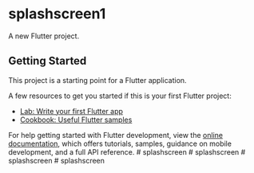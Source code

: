 # splashscreen1

A new Flutter project.

## Getting Started

This project is a starting point for a Flutter application.

A few resources to get you started if this is your first Flutter project:

- [Lab: Write your first Flutter app](https://docs.flutter.dev/get-started/codelab)
- [Cookbook: Useful Flutter samples](https://docs.flutter.dev/cookbook)

For help getting started with Flutter development, view the
[online documentation](https://docs.flutter.dev/), which offers tutorials,
samples, guidance on mobile development, and a full API reference.
#   s p l a s h s c r e e n  
 #   s p l a s h s c r e e n  
 #   s p l a s h s c r e e n  
 #   s p l a s h s c r e e n  
 